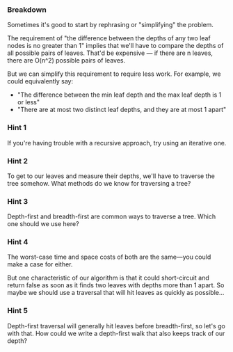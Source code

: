 ### Breakdown

Sometimes it's good to start by rephrasing or "simplifying" the problem.

The requirement of "the difference between the depths of any two leaf nodes is no greater than 1" 
implies that we'll have to compare the depths of all possible pairs of leaves. That'd be expensive — if 
there are n leaves, there are O(n^2) possible pairs of leaves.

But we can simplify this requirement to require less work. For example, we could equivalently say:
* "The difference between the min leaf depth and the max leaf depth is 1 or less"
* "There are at most two distinct leaf depths, and they are at most 1 apart"

### Hint 1

If you're having trouble with a recursive approach, try using an iterative one.

### Hint 2

To get to our leaves and measure their depths, we'll have to traverse the tree somehow. What methods do 
we know for traversing a tree?

### Hint 3

Depth-first and breadth-first are common ways to traverse a tree. Which one should we use here? 

### Hint 4

The worst-case time and space costs of both are the same—you could make a case for either.

But one characteristic of our algorithm is that it could short-circuit and return false as soon as it 
finds two leaves with depths more than 1 apart. So maybe we should use a traversal that will hit leaves 
as quickly as possible...

### Hint 5

Depth-first traversal will generally hit leaves before breadth-first, so let's go with that. How could 
we write a depth-first walk that also keeps track of our depth?
